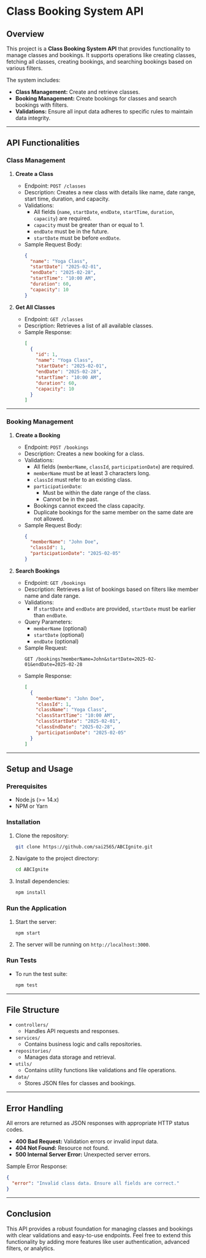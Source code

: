 # Class Booking System API

## **Overview**
This project is a **Class Booking System API** that provides functionality to manage classes and bookings. It supports operations like creating classes, fetching all classes, creating bookings, and searching bookings based on various filters.

The system includes:
- **Class Management:** Create and retrieve classes.
- **Booking Management:** Create bookings for classes and search bookings with filters.
- **Validations:** Ensure all input data adheres to specific rules to maintain data integrity.

---

## **API Functionalities**

### **Class Management**
1. **Create a Class**
   - Endpoint: `POST /classes`
   - Description: Creates a new class with details like name, date range, start time, duration, and capacity.
   - Validations:
     - All fields (`name`, `startDate`, `endDate`, `startTime`, `duration`, `capacity`) are required.
     - `capacity` must be greater than or equal to 1.
     - `endDate` must be in the future.
     - `startDate` must be before `endDate`.
   - Sample Request Body:
     ```json
     {
       "name": "Yoga Class",
       "startDate": "2025-02-01",
       "endDate": "2025-02-28",
       "startTime": "10:00 AM",
       "duration": 60,
       "capacity": 10
     }
     ```

2. **Get All Classes**
   - Endpoint: `GET /classes`
   - Description: Retrieves a list of all available classes.
   - Sample Response:
     ```json
     [
       {
         "id": 1,
         "name": "Yoga Class",
         "startDate": "2025-02-01",
         "endDate": "2025-02-28",
         "startTime": "10:00 AM",
         "duration": 60,
         "capacity": 10
       }
     ]
     ```

---

### **Booking Management**
1. **Create a Booking**
   - Endpoint: `POST /bookings`
   - Description: Creates a new booking for a class.
   - Validations:
     - All fields (`memberName`, `classId`, `participationDate`) are required.
     - `memberName` must be at least 3 characters long.
     - `classId` must refer to an existing class.
     - `participationDate`:
       - Must be within the date range of the class.
       - Cannot be in the past.
     - Bookings cannot exceed the class capacity.
     - Duplicate bookings for the same member on the same date are not allowed.
   - Sample Request Body:
     ```json
     {
       "memberName": "John Doe",
       "classId": 1,
       "participationDate": "2025-02-05"
     }
     ```

2. **Search Bookings**
   - Endpoint: `GET /bookings`
   - Description: Retrieves a list of bookings based on filters like member name and date range.
   - Validations:
     - If `startDate` and `endDate` are provided, `startDate` must be earlier than `endDate`.
   - Query Parameters:
     - `memberName` (optional)
     - `startDate` (optional)
     - `endDate` (optional)
   - Sample Request:
     ```
     GET /bookings?memberName=John&startDate=2025-02-01&endDate=2025-02-28
     ```
   - Sample Response:
     ```json
     [
       {
         "memberName": "John Doe",
         "classId": 1,
         "className": "Yoga Class",
         "classStartTime": "10:00 AM",
         "classStartDate": "2025-02-01",
         "classEndDate": "2025-02-28",
         "participationDate": "2025-02-05"
       }
     ]
     ```

---

## **Setup and Usage**

### **Prerequisites**
- Node.js (>= 14.x)
- NPM or Yarn

### **Installation**
1. Clone the repository:
   ```bash
   git clone https://github.com/sai2565/ABCIgnite.git
   ```
2. Navigate to the project directory:
   ```bash
   cd ABCIgnite
   ```
3. Install dependencies:
   ```bash
   npm install
   ```

### **Run the Application**
1. Start the server:
   ```bash
   npm start
   ```
2. The server will be running on `http://localhost:3000`.

### **Run Tests**
- To run the test suite:
  ```bash
  npm test
  ```

---

## **File Structure**
- `controllers/`
  - Handles API requests and responses.
- `services/`
  - Contains business logic and calls repositories.
- `repositories/`
  - Manages data storage and retrieval.
- `utils/`
  - Contains utility functions like validations and file operations.
- `data/`
  - Stores JSON files for classes and bookings.

---

## **Error Handling**
All errors are returned as JSON responses with appropriate HTTP status codes.
- **400 Bad Request:** Validation errors or invalid input data.
- **404 Not Found:** Resource not found.
- **500 Internal Server Error:** Unexpected server errors.

Sample Error Response:
```json
{
  "error": "Invalid class data. Ensure all fields are correct."
}
```

---

## **Conclusion**
This API provides a robust foundation for managing classes and bookings with clear validations and easy-to-use endpoints. Feel free to extend this functionality by adding more features like user authentication, advanced filters, or analytics.

